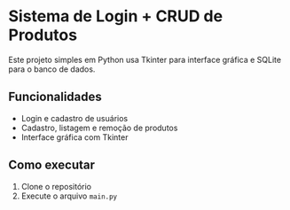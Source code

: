 # Sistema de Login + CRUD de Produtos

Este projeto simples em Python usa Tkinter para interface gráfica e SQLite para o banco de dados.

## Funcionalidades

- Login e cadastro de usuários
- Cadastro, listagem e remoção de produtos
- Interface gráfica com Tkinter

## Como executar

1. Clone o repositório
2. Execute o arquivo `main.py`

